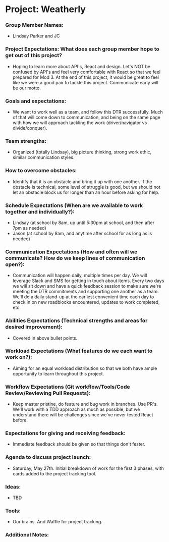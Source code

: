 # Project: Weatherly

### Group Member Names:
* Lindsay Parker and JC

### Project Expectations: What does each group member hope to get out of this project?
* Hoping to learn more about API's, React and design. Let's NOT be confused by API's and feel very comfortable with React so that we feel prepared for Mod 3. At the end of this project, it would be great to feel like we were a good pair to tackle this project. Communicate early will be our motto.

### Goals and expectations:
* We want to work well as a team, and follow this DTR successfully. Much of that will come down to communication, and being on the same page with how we will approach tackling the work (driver/navigator vs divide/conquer).

### Team strengths:
* Organized (totally Lindsay), big picture thinking, strong work ethic, similar communication styles.

### How to overcome obstacles:
* Identify that it is an obstacle and bring it up with one another. If the obstacle is technical, some level of struggle is good, but we should not let an obstacle block us for longer than an hour before asking for help.

### Schedule Expectations (When are we available to work together and individually?):
* Lindsay (at school by 8am, up until 5:30pm at school, and then after 7pm as needed)
* Jason (at school by 8am, and anytime after school for as long as is needed)

### Communication Expectations (How and often will we communicate? How do we keep lines of communication open?):
* Communication will happen daily, multiple times per day. We will leverage Slack and SMS for getting in touch about items. Every two days we will sit down and have a quick feedback session to make sure we're meeting the DTR commitments and supporting one another as a team. We'll do a daily stand-up at the earliest convenient time each day to check in on new roadblocks encountered, updates to work completed, etc.

### Abilities Expectations (Technical strengths and areas for desired improvement):
* Covered in above bullet points.

### Workload Expectations (What features do we each want to work on?):
* Aiming for an equal workload distribution so that we both have ample opportunity to learn throughout this project.

### Workflow Expectations (Git workflow/Tools/Code Review/Reviewing Pull Requests):
* Keep master pristine, do feature and bug work in branches. Use PR's. We'll work with a TDD approach as much as possible, but we understand there will be challenges since we've never tested React before.

### Expectations for giving and receiving feedback:
* Immediate feedback should be given so that things don't fester.

### Agenda to discuss project launch:
* Saturday, May 27th. Initial breakdown of work for the first 3 phases, with cards added to the project tracking tool.

### Ideas:
* TBD

### Tools:
* Our brains. And Waffle for project tracking.

### Additional Notes:

